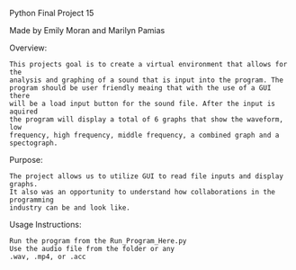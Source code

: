Python Final Project 15

Made by Emily Moran and Marilyn Pamias

Overview:

    This projects goal is to create a virtual environment that allows for the
    analysis and graphing of a sound that is input into the program. The
    program should be user friendly meaing that with the use of a GUI there
    will be a load input button for the sound file. After the input is aquired
    the program will display a total of 6 graphs that show the waveform, low
    frequency, high frequency, middle frequency, a combined graph and a
    spectograph.

Purpose:

    The project allows us to utilize GUI to read file inputs and display graphs.
    It also was an opportunity to understand how collaborations in the programming
    industry can be and look like.

 Usage Instructions:

    Run the program from the Run_Program_Here.py
    Use the audio file from the folder or any 
    .wav, .mp4, or .acc


